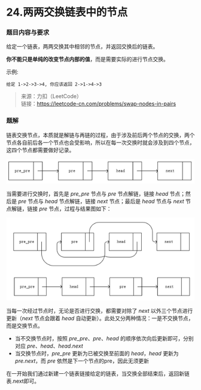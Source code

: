 # 24.两两交换链表中的节点

### 题目内容与要求

给定一个链表，两两交换其中相邻的节点，并返回交换后的链表。

**你不能只是单纯的改变节点内部的值**，而是需要实际的进行节点交换。

示例:
```
给定 1->2->3->4, 你应该返回 2->1->4->3
```

> 来源：力扣（LeetCode）\
链接：https://leetcode-cn.com/problems/swap-nodes-in-pairs

### 题解

链表交换节点，本质就是解链与再链的过程，由于涉及前后两个节点的交换，两个节点各自前后各一个节点也会受影响，所以在每一次交换时就会涉及到四个节点，这四个节点都需要做好记录。

![链表原生](../../../images/24/链表原生.png)

当需要进行交换时，首先是 _pre_pre_ 节点与 _pre_ 节点解链，链接 _head_ 节点；然后是 _pre_ 节点与 _head_ 节点解链，链接 _next_ 节点；最后是 _head_ 节点与 _next_ 节点解链，链接 _pre_ 节点，过程与结果图如下：

![节点交换](../../../images/24/节点交换.png)

当每一次经过节点时，无论是否进行交换，都需要对除了 _next_ 以外三个节点进行更新（_next_ 节点会跟着 _head_ 自动更新）。此处又分两种情况：一是不交换节点，而是交换节点。

- 当不交换节点时，按照 _pre_pre_、_pre_、_head_ 的顺序依次向后更新即可，分别对应 _pre_、_head_、_head.next_
- 当交换节点时，_pre_pre_ 更新为已被交换至前面的 _head_，_head_ 更新为 _pre.next_，而 _pre_ 依然是下一个节点的pre，因此无须更新

在一开始我们通过新建一个链表链接给定的链表，当交换全部结束后，返回新链表.next即可。
